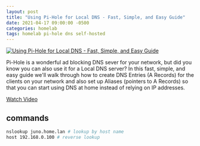 ```yaml
---
layout: post
title: "Using Pi-Hole for Local DNS - Fast, Simple, and Easy Guide"
date: 2021-04-17 09:00:00 -0500
categories: homelab
tags: homelab pi-hole dns self-hosted
---
```


[![Using Pi-Hole for Local DNS - Fast, Simple, and Easy Guide](https://img.youtube.com/vi/kKsHo6r4_rc/0.jpg)](https://www.youtube.com/watch?v=kKsHo6r4_rc "Using Pi-Hole for Local DNS - Fast, Simple, and Easy Guide")

Pi-Hole is a wonderful ad blocking DNS sever for your network, but did you know you can also use it for a Local DNS server? In this fast, simple, and easy guide we'll walk through how to create DNS Entries (A Records) for the clients on your network and also set up Aliases (pointers to A Records) so that you can start using DNS at home instead of relying on IP addresses.

[Watch Video](https://www.youtube.com/watch?v=kKsHo6r4_rc)


## commands

```bash
nslookup juno.home.lan # lookup by host name
host 192.168.0.100 # reverse lookup
```
